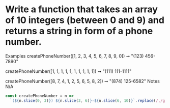 # Write a function that takes an array of 10 integers (between 0 and 9) and returns a string in form of a phone number.

Examples
createPhoneNumber([1, 2, 3, 4, 5, 6, 7, 8, 9, 0]) ➞ "(123) 456-7890"

createPhoneNumber([1, 1, 1, 1, 1, 1, 1, 1, 1, 1]) ➞ "(111) 111-1111"

createPhoneNumber([8, 7, 4, 1, 2, 5, 6, 5, 8, 2]) ➞ "(874) 125-6582"
Notes
N/A

```javascript
const createPhoneNumber = n =>
  `(${n.slice(0, 3)}) ${n.slice(3, 6)}-${n.slice(6, 10)}`.replace(/,/g, "");
```

